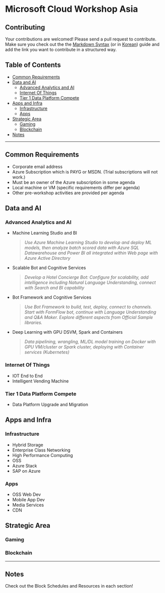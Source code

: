 # Microsoft Cloud Workshop Asia

## Contributing

Your contributions are welcomed! Please send a pull request to contribute. Make sure you check out the the [Markdown Syntax](https://guides.github.com/features/mastering-markdown/) (or in [Korean](https://mrchypark.github.io/data_camp_dabrp/knitr.html))
guide and add the link you want to contribute in a structured way.

## Table of Contents

- [Common Requirements](#common-requirements)
- [Data and AI](#data-and-ai)
  - [Advanced Analytics and AI](#advanced-analytics-and-ai)
  - [Internet Of Things](#internet-of-things)
  - [Tier 1 Data Platform Compete](#tier-1-data-platform-compete)
- [Apps and Infra](#apps-and-infra)
  - [Infrastructure](#infrastructure)
  - [Apps](#apps)
- [Strategic Area](#strategic-area)
  - [Gaming](#gaming)
  - [Blockchain](#blockchain)
- [Notes](#notes)

- - -

## Common Requirements

- Corporate email address
- Azure Subscription which is PAYG or MSDN. (Trial subscriptions will not work.)
- Must be an owner of the Azure subscription in some agenda
- Local machine or VM (specific requirements differ per agenda)
- Other pre-workshop activities are provided per agenda

## Data and AI

### Advanced Analytics and AI

- Machine Learning Studio and BI
  > *Use Azure Machine Learning Studio to develop and deploy ML models, then analyze batch scored data with Azure SQL Datawarehouse and Power BI all integrated within Web page with Azure Active Directory*

- Scalable Bot and Cognitive Services
  > *Develop a Hotel Concierge Bot: Configure for scalability, add intelligence including Natural Language Understanding, connect with Search and BI capability*

- Bot Framework and Cognitive Services
  > *Use Bot Framework to build, test, deploy, connect to channels. Start with FormFlow bot, continue with Language Understanding and Q&A Maker. Explore different aspects from Official Sample libraries.*

- Deep Learning with GPU DSVM, Spark and Containers
  > *Data pipelining, wrangling, ML/DL model training on Docker with GPU VM/cluster or Spark cluster, deploying with Container services (Kubernetes)*

### Internet Of Things

- IOT End to End
- Intelligent Vending Machine

### Tier 1 Data Platform Compete

- Data Platform Upgrade and Migration

## Apps and Infra

### Infrastructure

- Hybrid Storage
- Enterprise Class Networking
- High Performance Computing
- OSS
- Azure Stack
- SAP on Azure

### Apps

- OSS Web Dev
- Mobile App Dev
- Media Services
- CDN

## Strategic Area

### Gaming

### Blockchain

- - -

## Notes

Check out the Block Schedules and Resources in each section!
